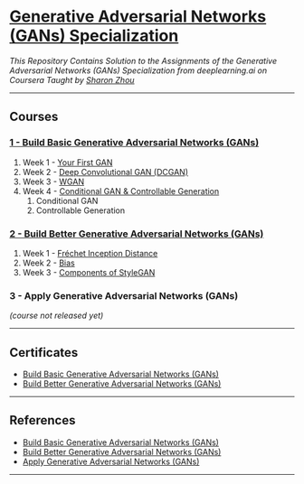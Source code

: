 # [Generative Adversarial Networks (GANs) Specialization](https://www.coursera.org/specializations/generative-adversarial-networks-gans)
*This Repository Contains Solution to the Assignments of the Generative Adversarial Networks (GANs) Specialization from deeplearning.ai on Coursera Taught by [Sharon Zhou](https://www.coursera.org/instructor/sharon-zhou)*

--------------------------------------------------------------------------------------------

## Courses
### [1 - Build Basic Generative Adversarial Networks (GANs)](https://github.com/hungcn/Generative-Adversarial-Networks-GANs-Specialization/tree/main/course1)
1. Week 1 - [Your First GAN](https://github.com/hungcn/Generative-Adversarial-Networks-GANs-Specialization/tree/main/course1/week1)
2. Week 2 - [Deep Convolutional GAN (DCGAN)](https://github.com/hungcn/Generative-Adversarial-Networks-GANs-Specialization/tree/main/course1/week2)
3. Week 3 - [WGAN](https://github.com/hungcn/Generative-Adversarial-Networks-GANs-Specialization/tree/main/course1/week3)
4. Week 4 - [Conditional GAN & Controllable Generation](https://github.com/hungcn/Generative-Adversarial-Networks-GANs-Specialization/tree/main/course1/week4)
	1. Conditional GAN
	2. Controllable Generation

### [2 - Build Better Generative Adversarial Networks (GANs)](https://github.com/hungcn/Generative-Adversarial-Networks-GANs-Specialization/tree/main/course2)
1. Week 1 - [Fréchet Inception Distance](https://github.com/hungcn/Generative-Adversarial-Networks-GANs-Specialization/tree/main/course2/week1)
2. Week 2 - [Bias](https://github.com/hungcn/Generative-Adversarial-Networks-GANs-Specialization/tree/main/course2/week2)
3. Week 3 - [Components of StyleGAN](https://github.com/hungcn/Generative-Adversarial-Networks-GANs-Specialization/tree/main/course2/week3)

### 3 - Apply Generative Adversarial Networks (GANs)
 _(course not released yet)_

-------------------------------------------------------------------------------------------------------------

## Certificates
* [Build Basic Generative Adversarial Networks (GANs)](https://www.coursera.org/account/accomplishments/certificate/V2ZSYS2FQYK8)
* [Build Better Generative Adversarial Networks (GANs)](https://www.coursera.org/account/accomplishments/certificate/873JRHKP6WVJ)

--------------------------------------------------------------------------------------------------------------

## References
* [Build Basic Generative Adversarial Networks (GANs)](https://www.coursera.org/learn/build-basic-generative-adversarial-networks-gans)
* [Build Better Generative Adversarial Networks (GANs)](https://www.coursera.org/learn/build-better-generative-adversarial-networks-gans)
* [Apply Generative Adversarial Networks (GANs)](https://www.coursera.org/learn/apply-generative-adversarial-networks-gans)

---------------------------------------------------------------------------------------------------------------

